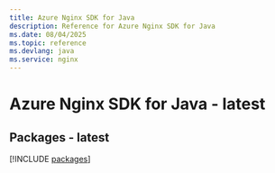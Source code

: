 ```yaml
---
title: Azure Nginx SDK for Java
description: Reference for Azure Nginx SDK for Java
ms.date: 08/04/2025
ms.topic: reference
ms.devlang: java
ms.service: nginx
---
```

# Azure Nginx SDK for Java - latest
## Packages - latest
[!INCLUDE [packages](nginx-index.md)]